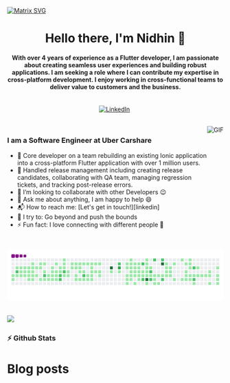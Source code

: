   [![Matrix SVG](https://raw.githubusercontent.com/rodrigograca31/rodrigograca31/master/matrix.svg)](https://www.youtube.com/watch?v=SDkAGkd4NLc) 
<p>
  <h1 align="center"><b>Hello there, I'm Nidhin 👋</b></h1>
</p>

<p>
  <h4 align="center"><b>With over 4 years of experience as a Flutter developer, I am passionate about creating seamless user experiences and
 building robust applications. I am seeking a role where I can contribute my expertise in cross-platform development. I
 enjoy working in cross-functional teams to deliver value to customers and the business.</b></h4>
</p>


<p align="center">
<br>
<a href="https://www.linkedin.com/in/nidhin-varghese-42a54a1a1/"><img src="https://img.shields.io/badge/linkedin-%230077B5.svg?&style=for-the-badge&logo=linkedin&logoColor=white" alt="LinkedIn" /></a>&nbsp;
</p>

<br>

<img align="right" height="270px" alt="GIF" src="https://i.pinimg.com/originals/e4/26/70/e426702edf874b181aced1e2fa5c6cde.gif" />

### I am a Software Engineer at Uber Carshare
- 🔭 Core developer on a team rebuilding an existing Ionic application into a cross-platform Flutter application with
 over 1 million users.
- 🌱 Handled release management including creating release candidates, collaborating with QA team, managing
 regression tickets, and tracking post-release errors.
- 👯 I’m looking to collaborate with other Developers :wink:
- 💬 Ask me about anything, I am happy to help :smile:
- 📬 How to reach me: [Let's get in touch!][linkedin]
- 🧗 I try to: Go beyond and push the bounds
- ⚡ Fun fact: I love connecting with different people :raised_hands:

<br>

![snake gif](https://github.com/nidhin579/nidhin579/blob/output/github-contribution-grid-snake.gif)

<br>
  <img src="![Snake animation](https://github.com/nidhin579/nidhin579/blob/output/github-contribution-grid-snake.svg)">
<br>

### :zap: Github Stats

# Blog posts
<!-- BLOG-POST-LIST:START -->
<!-- BLOG-POST-LIST:END -->

<br>
